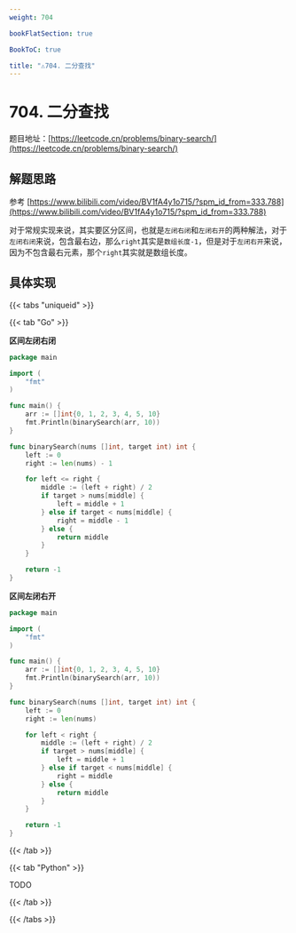 ```yaml
---
weight: 704

bookFlatSection: true

BookToC: true

title: "⚠️704. 二分查找"
---
```


# 704. 二分查找

题目地址：[https://leetcode.cn/problems/binary-search/](https://leetcode.cn/problems/binary-search/)

## 解题思路

参考 [https://www.bilibili.com/video/BV1fA4y1o715/?spm_id_from=333.788](https://www.bilibili.com/video/BV1fA4y1o715/?spm_id_from=333.788)

对于常规实现来说，其实要区分区间，也就是`左闭右闭`和`左闭右开`的两种解法，对于`左闭右闭`来说，包含最右边，那么`right`其实是`数组长度-1`，但是对于`左闭右开`来说，因为不包含最右元素，那个`right`其实就是数组长度。

## 具体实现

{{< tabs "uniqueid" >}}

{{< tab "Go" >}}

**区间左闭右闭**

```go
package main

import (
	"fmt"
)

func main() {
	arr := []int{0, 1, 2, 3, 4, 5, 10}
	fmt.Println(binarySearch(arr, 10))
}

func binarySearch(nums []int, target int) int {
	left := 0
	right := len(nums) - 1

	for left <= right {
		middle := (left + right) / 2
		if target > nums[middle] {
			left = middle + 1
		} else if target < nums[middle] {
			right = middle - 1
		} else {
			return middle
		}
	}

	return -1
}

```

**区间左闭右开**

```go
package main

import (
	"fmt"
)

func main() {
	arr := []int{0, 1, 2, 3, 4, 5, 10}
	fmt.Println(binarySearch(arr, 10))
}

func binarySearch(nums []int, target int) int {
	left := 0
	right := len(nums)

	for left < right {
		middle := (left + right) / 2
		if target > nums[middle] {
			left = middle + 1
		} else if target < nums[middle] {
			right = middle
		} else {
			return middle
		}
	}

	return -1
}

```

{{< /tab >}}

{{< tab "Python" >}}

TODO

{{< /tab >}}

{{< /tabs >}}


